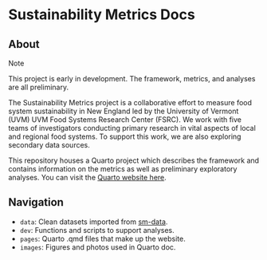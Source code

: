 # Sustainability Metrics Docs

## About

> [!NOTE]
> This project is early in development. The framework, metrics, and analyses are all preliminary.
 
The Sustainability Metrics project is a collaborative effort to measure food system sustainability in New England led by the University of Vermont (UVM) UVM Food Systems Research Center (FSRC). We work with five teams of investigators conducting primary research in vital aspects of local and regional food systems. To support this work, we are also exploring secondary data sources. 

This repository houses a Quarto project which describes the framework and contains information on the metrics as well as preliminary exploratory analyses. You can visit the [Quarto website here](https://christopher-donovan.quarto.pub/food-system-sustainability-metrics/pages/01_home.html).

## Navigation

- `data`: Clean datasets imported from [sm-data](https://www.github.com/food-systems-research-center/sm-data).
- `dev`: Functions and scripts to support analyses.
- `pages`: Quarto .qmd files that make up the website.
- `images`: Figures and photos used in Quarto doc.
